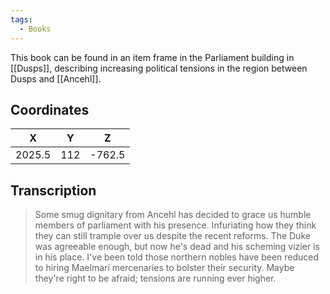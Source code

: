 ```yaml
---
tags:
  - Books
---
```


This book can be found in an item frame in the Parliament building in [[Dusps]], describing increasing political tensions in the region between Dusps and [[Ancehl]].

## Coordinates
| **X**  | **Y** | **Z**  |
| :----: | :---: | :----: |
| 2025.5 |  112  | -762.5 |

## Transcription
> Some smug dignitary from Ancehl has decided to grace us humble members of parliament with his presence. Infuriating how they think they can still trample over us despite the recent reforms. The Duke was agreeable enough, but now he's dead and his scheming vizier is in his place. I've been told those northern nobles have been reduced to hiring Maelmari mercenaries to bolster their security. Maybe they're right to be afraid; tensions are running ever higher.
